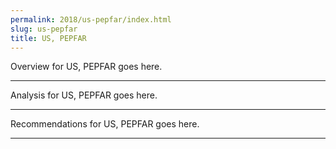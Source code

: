 ```yaml
---
permalink: 2018/us-pepfar/index.html
slug: us-pepfar
title: US, PEPFAR
---
```


Overview for US, PEPFAR goes here.

---

Analysis for US, PEPFAR goes here.

---

Recommendations for US, PEPFAR goes here.

---
